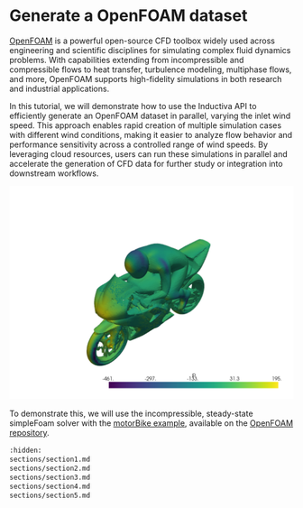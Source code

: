 # Generate a OpenFOAM dataset
[OpenFOAM](https://www.openfoam.com/) is a powerful open-source CFD toolbox widely used across engineering and scientific disciplines for simulating complex fluid dynamics problems. With capabilities extending from incompressible and compressible flows to heat transfer, turbulence modeling, multiphase flows, and more, OpenFOAM supports high-fidelity simulations in both research and industrial applications.

In this tutorial, we will demonstrate how to use the Inductiva API to efficiently generate an OpenFOAM dataset in parallel, varying the inlet wind speed. This approach enables rapid creation of multiple simulation cases with different wind conditions, making it easier to analyze flow behavior and performance sensitivity across a controlled range of wind speeds. By leveraging cloud resources, users can run these simulations in parallel and accelerate the generation of CFD data for further study or integration into downstream workflows.

<p align="center"><img src="../_static/bike_pressure_field.png" alt="OpenFOAM simulation visualization" width="700"></p>

To demonstrate this, we will use the incompressible, steady-state simpleFoam solver with the [motorBike example](https://develop.openfoam.com/Development/openfoam/-/tree/master/tutorials/incompressible/simpleFoam/motorBike), available on the [OpenFOAM  repository](https://develop.openfoam.com/Development/openfoam).

```{toctree}
:hidden:
sections/section1.md
sections/section2.md
sections/section3.md
sections/section4.md
sections/section5.md
```

